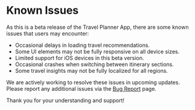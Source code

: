 # Known Issues

As this is a beta release of the Travel Planner App, there are some known issues that users may encounter:

- Occasional delays in loading travel recommendations.
- Some UI elements may not be fully responsive on all device sizes.
- Limited support for iOS devices in this beta version.
- Occasional crashes when switching between itinerary sections.
- Some travel insights may not be fully localized for all regions.

We are actively working to resolve these issues in upcoming updates. Please report any additional issues via the [Bug Report](../support/bug-report.md) page.

Thank you for your understanding and support!

